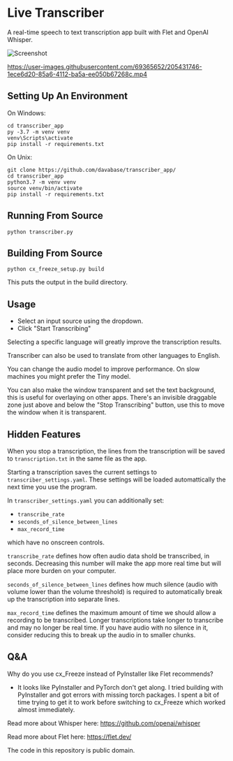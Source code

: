# Live Transcriber

A real-time speech to text transcription app built with Flet and OpenAI Whisper.

![Screenshot](screenshot.png)

https://user-images.githubusercontent.com/69365652/205431746-1ece6d20-85a6-4112-ba5a-ee050b67268c.mp4

## Setting Up An Environment
On Windows:
```
cd transcriber_app
py -3.7 -m venv venv
venv\Scripts\activate
pip install -r requirements.txt
```
On Unix:
```
git clone https://github.com/davabase/transcriber_app/
cd transcriber_app
python3.7 -m venv venv
source venv/bin/activate
pip install -r requirements.txt
```

## Running From Source
```
python transcriber.py
```

## Building From Source
```
python cx_freeze_setup.py build
```
This puts the output in the build directory.

## Usage
* Select an input source using the dropdown.
* Click "Start Transcribing"

Selecting a specific language will greatly improve the transcription results.

Transcriber can also be used to translate from other languages to English.

You can change the audio model to improve performance. On slow machines you might prefer the Tiny model.

You can also make the window transparent and set the text background, this is useful for overlaying on other apps. There's an invisible draggable zone just above and below the "Stop Transcribing" button, use this to move the window when it is transparent.

## Hidden Features
When you stop a transcription, the lines from the transcription will be saved to `transcription.txt` in the same file as the app.

Starting a transcription saves the current settings to `transcriber_settings.yaml`. These settings will be loaded automattically the next time you use the program.

In `transcriber_settings.yaml` you can additionally set:
* `transcribe_rate`
* `seconds_of_silence_between_lines`
* `max_record_time`

which have no onscreen controls.

`transcribe_rate` defines how often audio data shold be transcribed, in seconds. Decreasing this number will make the app more real time but will place more burden on your computer.

`seconds_of_silence_between_lines` defines how much silence (audio with volume lower than the volume threshold) is required to automatically break up the transcription into separate lines.

`max_record_time` defines the maximum amount of time we should allow a recording to be transcribed. Longer transcriptions take longer to transcribe and may no longer be real time. If you have audio with no silence in it, consider reducing this to break up the audio in to smaller chunks.

## Q&A
Why do you use cx_Freeze instead of PyInstaller like Flet recommends?

* It looks like PyInstaller and PyTorch don't get along. I tried building with PyInstaller and got errors with missing torch packages. I spent a bit of time trying to get it to work before switching to cx_Freeze which worked almost immediately.

Read more about Whisper here: https://github.com/openai/whisper

Read more about Flet here: https://flet.dev/

The code in this repository is public domain.
